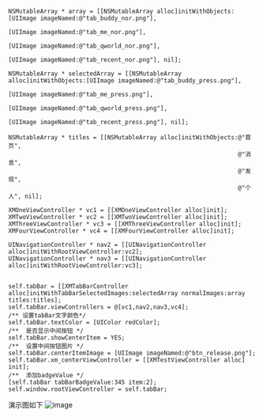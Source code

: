     NSMutableArray * array = [[NSMutableArray alloc]initWithObjects:[UIImage imageNamed:@"tab_buddy_nor.png"],
                                                                    [UIImage imageNamed:@"tab_me_nor.png"],
                                                                    [UIImage imageNamed:@"tab_qworld_nor.png"],
                                                                    [UIImage imageNamed:@"tab_recent_nor.png"], nil];
    
    NSMutableArray * selectedArray = [[NSMutableArray alloc]initWithObjects:[UIImage imageNamed:@"tab_buddy_press.png"],
                                                                            [UIImage imageNamed:@"tab_me_press.png"],
                                                                            [UIImage imageNamed:@"tab_qworld_press.png"],
                                                                            [UIImage imageNamed:@"tab_recent_press.png"], nil];
    
    NSMutableArray * titles = [[NSMutableArray alloc]initWithObjects:@"首页",
                                                                     @"消息",
                                                                     @"发现",
                                                                     @"个人", nil];
    
    XMOneViewController * vc1 = [[XMOneViewController alloc]init];
    XMTwoViewController * vc2 = [[XMTwoViewController alloc]init];
    XMThreeViewController * vc3 = [[XMThreeViewController alloc]init];
    XMFourViewController * vc4 = [[XMFourViewController alloc]init];
    
    UINavigationController * nav2 = [[UINavigationController alloc]initWithRootViewController:vc2];
    UINavigationController * nav3 = [[UINavigationController alloc]initWithRootViewController:vc3];

        
    self.tabBar = [[XMTabBarController alloc]initWithTabBarSelectedImages:selectedArray normalImages:array titles:titles];
    self.tabBar.viewControllers = @[vc1,nav2,nav3,vc4];
    /** 设置tabBar文字颜色*/
    self.tabBar.textColor = [UIColor redColor];
    /**  是否显示中间按钮 */
    self.tabBar.showCenterItem = YES;
    /**  设置中间按钮图片 */
    self.tabBar.centerItemImage = [UIImage imageNamed:@"btn_release.png"];
    self.tabBar.xm_centerViewController = [[XMTestViewController alloc] init];
    /**  添加badgeValue */
    [self.tabBar tabBarBadgeValue:345 item:2];
    self.window.rootViewController = self.tabBar;
    
    
    
演示图如下
![image](https://github.com/changping0823/XMXMLYFM/blob/master/XMTabBar/ScreenShots/73af1b5b27f7882f52bcd84bd3f97178.gif)
 

